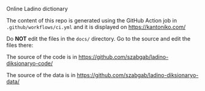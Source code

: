 Online Ladino dictionary

The content of this repo is generated using the GitHub Action job in `.github/workflows/ci.yml`
and it is displayed on https://kantoniko.com/

Do **NOT** edit the files in the `docs/` directory. Go to the source and edit the files there:

The source of the code is in https://github.com/szabgab/ladino-diksionaryo-code/

The source of the data is in https://github.com/szabgab/ladino-diksionaryo-data/
